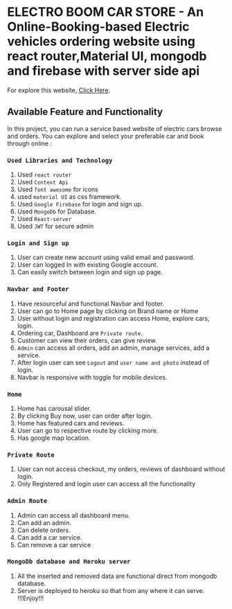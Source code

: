 # ELECTRO BOOM CAR STORE - An Online-Booking-based Electric vehicles ordering website using react router,Material UI, mongodb and firebase with server side api

For explore this website, [Click Here](https://electro-boom.web.app/).

## Available Feature and Functionality

In this project, you can run a service based website of electric cars browse and orders. You can explore and select your preferable car and book through online :

### `Used Libraries and Technology`

1. Used `react router`
2. Used `Context Api`
3. Used `font awesome` for icons
4. used `material UI` as css framework.
5. Used `Google Firebase` for login and sign up.
6. Used `MongoDb` for Database.
7. Used `React-server`
8. Used `JWT` for secure admin


### `Login and Sign up`
1. User can create new account using valid email and password.
2. User can logged In with existing Google account.
3. Can easily switch between login and sign up page.
### `Navbar and Footer`
1. Have resourceful and functional Navbar and footer.
2. User can go to Home page by clicking on Brand name or Home
3. User without login and registration can access Home, explore cars, login.
4. Ordering car, Dashboard are `Private route`.
5. Customer can view their orders, can give review.
6. `Admin` can access all orders, add an admin, manage services, add a service.
7. After login user can see `Logout` and `user name and photo` instead of login.
8. Navbar is responsive with toggle for mobile devices.
### `Home`
1. Home has carousal slider.
2. By clicking Buy now, user can order after login.
3. Home has featured cars and reviews.
4. User can go to respective route by clicking more.
5. Has google map location.
### `Private Route`
1. User can not access checkout, my orders, reviews of dashboard without login.
2. Only Registered and login user can access all the functionality
### `Admin Route`
1. Admin can access all dashboard menu.
2. Can add an admin.
3. Can delete orders.
4. Can add a car service.
5. Can remove a car service
### `MongoDb database and Heroku server`
1. All the inserted and removed data are functional direct from mongodb database.
2. Server is deployed to heroku so that from any where it can serve.
!!!Enjoy!!!


